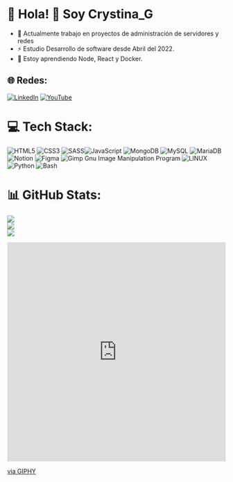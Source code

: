 # 👋 Hola! 💫 Soy Crystina_G
- 🔭  Actualmente trabajo en proyectos de administración de servidores y redes
-  ⚡  Estudio Desarrollo de software desde Abril del 2022.
-  🌱 Estoy aprendiendo Node, React y Docker.


## 🌐 Redes:
[![LinkedIn](https://img.shields.io/badge/LinkedIn-%230077B5.svg?logo=linkedin&logoColor=white)](https://linkedin.com/in/(Crystina_G)) [![YouTube](https://img.shields.io/badge/YouTube-%23FF0000.svg?logo=YouTube&logoColor=white)](https://youtube.com/@Crystina_G) 

# 💻 Tech Stack:
![HTML5](https://img.shields.io/badge/html5-%23E34F26.svg?style=for-the-badge&logo=html5&logoColor=white) ![CSS3](https://img.shields.io/badge/css3-%231572B6.svg?style=for-the-badge&logo=css3&logoColor=white) ![SASS](https://img.shields.io/badge/SASS-hotpink.svg?style=for-the-badge&logo=SASS&logoColor=white)![JavaScript](https://img.shields.io/badge/javascript-%23323330.svg?style=for-the-badge&logo=javascript&logoColor=%23F7DF1E)  ![MongoDB](https://img.shields.io/badge/MongoDB-%234ea94b.svg?style=for-the-badge&logo=mongodb&logoColor=white) ![MySQL](https://img.shields.io/badge/mysql-%2300f.svg?style=for-the-badge&logo=mysql&logoColor=white) ![MariaDB](https://img.shields.io/badge/MariaDB-003545?style=for-the-badge&logo=mariadb&logoColor=white)  ![Notion](https://img.shields.io/badge/Notion-%23000000.svg?style=for-the-badge&logo=notion&logoColor=white)	![Figma](https://img.shields.io/badge/figma-%23F24E1E.svg?style=for-the-badge&logo=figma&logoColor=white) ![Gimp Gnu Image Manipulation Program](https://img.shields.io/badge/Gimp-657D8B?style=for-the-badge&logo=gimp&logoColor=FFFFFF) ![LINUX](https://img.shields.io/badge/Linux-FCC624?style=for-the-badge&logo=linux&logoColor=black) ![Python](https://img.shields.io/badge/python-3670A0?style=for-the-badge&logo=python&logoColor=ffdd54) ![Bash](https://img.shields.io/badge/Bash-%23121011.svg?style=for-the-badge&logo=gnu-bash&logoColor=white)

# 📊 GitHub Stats:
![](https://github-readme-stats.vercel.app/api?username=CrysG011&theme=merko&hide_border=false&include_all_commits=false&count_private=false)<br/>
![](https://github-readme-streak-stats.herokuapp.com/?user=CrysG011&theme=merko&hide_border=false)<br/>
![](https://github-readme-stats.vercel.app/api/top-langs/?username=CrysG011&theme=merko&hide_border=false&include_all_commits=false&count_private=false&layout=compact)

<div style="width:100%;height:0;padding-bottom:100%;position:relative;"><iframe src="https://giphy.com/embed/l378w6DoOV26903Sg" width="100%" height="100%" style="position:absolute" frameBorder="0" class="giphy-embed" allowFullScreen></iframe></div><p><a href="https://giphy.com/gifs/l378w6DoOV26903Sg">via GIPHY</a></p>


